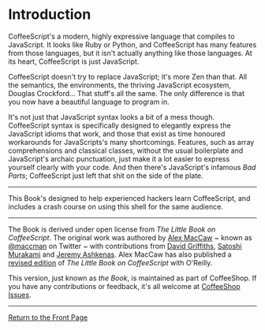 # Introduction

CoffeeScript's a modern, highly expressive language that compiles to JavaScript. It looks
like Ruby or Python, and CoffeeScript has many features from those languages, but it isn't
actually anything like those languages. At its heart, CoffeeScript is just JavaScript.

CoffeeScript doesn't try to replace JavaScript; it's more Zen than that. All the semantics,
the environments, the thriving JavaScript ecosystem, Douglas Crockford... That stuff's all
the same. The only difference is that you now have a beautiful language to program in.

It's not just that JavaScript syntax looks a bit of a mess though. CoffeeScript syntax is
specifically designed to elegantly express the JavaScript idioms that work, and those that
exist as time honoured workarounds for JavaScripts's many shortcomings. Features, such as
array comprehensions and classical classes, without the usual boilerplate and JavaScript's
archaic punctuation, just make it a lot easier to express yourself clearly with your code.
And then there's JavaScript's infamous *Bad Parts*; CoffeeScript just left that shit on the
side of the plate.

---

This Book's designed to help experienced hackers learn CoffeeScript, and includes a crash
course on using this shell for the same audience.

---

The Book is derived under open license from *The Little Book on CoffeeScript*. The original
work was authored by [Alex MacCaw][1] ~ known as [@maccman][2] on Twitter ~ with
contributions from [David Griffiths][3], [Satoshi Murakami][4] and [Jeremy Ashkenas][5].
Alex MacCaw has also published a [revised edition][6] of *The Little Book on
CoffeeScript* with O'Reilly.

This version, just known as *the Book*, is maintained as part of CoffeeShop. If you have any
contributions or feedback, it's all welcome at [CoffeeShop Issues][7].

---

[Return to the Front Page](/docs/book/front.md)

[1]: http://alexmaccaw.co.uk
[2]: http://twitter.com/maccman
[3]: https://github.com/dxgriffiths
[4]: http://github.com/satyr
[5]: https://github.com/jashkenas
[6]: http://shop.oreilly.com/product/0636920024309.do
[7]: https://github.com/carlsmith/coffeeshop/issues
